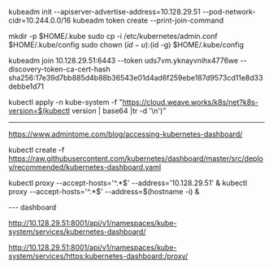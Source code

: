 kubeadm init --apiserver-advertise-address=10.128.29.51 --pod-network-cidr=10.244.0.0/16
kubeadm token create --print-join-command


mkdir -p $HOME/.kube
sudo cp -i /etc/kubernetes/admin.conf $HOME/.kube/config
sudo chown $(id -u):$(id -g) $HOME/.kube/config


kubeadm join 10.128.29.51:6443 --token uds7vm.yknayvnihx4776we --discovery-token-ca-cert-hash sha256:17e39d7bb885d4b88b36543e01d4ad6f259ebe187d9573cd11e8d33debbe1d71


kubectl apply -n kube-system -f "https://cloud.weave.works/k8s/net?k8s-version=$(kubectl version | base64 |tr -d '\n')"



----------
https://www.admintome.com/blog/accessing-kubernetes-dashboard/

kubectl create -f https://raw.githubusercontent.com/kubernetes/dashboard/master/src/deploy/recommended/kubernetes-dashboard.yaml


kubectl proxy --accept-hosts='^.*$' --address='10.128.29.51' &
kubectl proxy --accept-hosts='^.*$' --address=$(hostname -i) &

--- dashboard

http://10.128.29.51:8001/api/v1/namespaces/kube-system/services/kubernetes-dashboard/

http://10.128.29.51:8001/api/v1/namespaces/kube-system/services/https:kubernetes-dashboard:/proxy/



